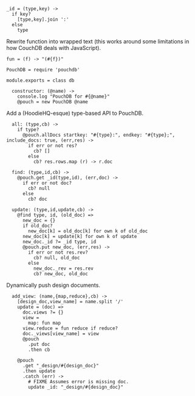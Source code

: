     _id = (type,key) ->
      if key?
        [type,key].join ':'
      else
        type

Rewrite function into wrapped text (this works around some limitations in how CouchDB deals with JavaScript).

    fun = (f) -> "(#{f})"

    PouchDB = require 'pouchdb'

    module.exports = class db

      constructor: (@name) ->
        console.log "PouchDB for #{@name}"
        @pouch = new PouchDB @name

Add a (HoodieHQ-esque) type-based API to PouchDB.

      all: (type,cb) ->
        if type?
          @pouch.allDocs startkey: "#{type}:", endkey: "#{type};", include_docs: true, (err,res) ->
            if err or not res?
              cb? []
            else
              cb? res.rows.map (r) -> r.doc

      find: (type,id,cb) ->
        @pouch.get _id(type,id), (err,doc) ->
          if err or not doc?
            cb? null
          else
            cb? doc

      update: (type,id,update,cb) ->
        @find type, id, (old_doc) =>
          new_doc = {}
          if old_doc?
            new_doc[k] = old_doc[k] for own k of old_doc
          new_doc[k] = update[k] for own k of update
          new_doc._id ?= _id type, id
          @pouch.put new_doc, (err,res) ->
            if err or not res.rev?
              cb? null, old_doc
            else
              new_doc._rev = res.rev
              cb? new_doc, old_doc

Dynamically push design documents.

      add_view: (name,{map,reduce},cb) ->
        [design_doc,view_name] = name.split '/'
        update = (doc) =>
          doc.views ?= {}
          view =
            map: fun map
          view.reduce = fun reduce if reduce?
          doc._views[view_name] = view
          @pouch
            .put doc
            .then cb

        @pouch
          .get "_design/#{design_doc}"
          .then update
          .catch (err) ->
            # FIXME Assumes error is missing doc.
            update _id: "_design/#{design_doc}"
